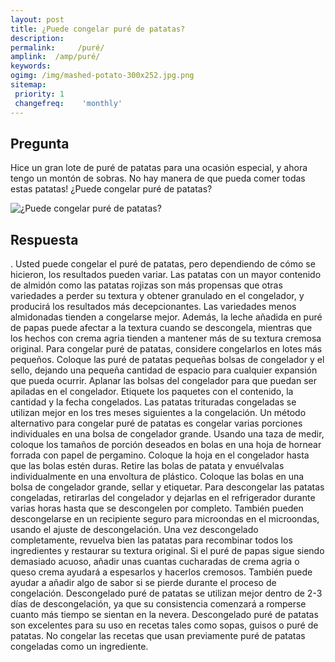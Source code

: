 ```yaml
---
layout: post
title: ¿Puede congelar puré de patatas?  
description: 
permalink:     /puré/
amplink:  /amp/puré/
keywords: 
ogimg: /img/mashed-potato-300x252.jpg.png
sitemap:
 priority: 1
 changefreq:    'monthly'
---
```




## Pregunta

Hice un gran lote de puré de patatas para una ocasión especial, y ahora tengo un montón de sobras. No hay manera de que pueda comer todas estas patatas! ¿Puede congelar puré de patatas?


![¿Puede congelar puré de patatas?](https://sepuedecongelar.com/img/mashed-potato-300x252.jpg "¿Puede congelar puré de patatas?" )


## Respuesta

.
 Usted puede congelar el puré de patatas, pero dependiendo de cómo se hicieron, los resultados pueden variar. Las patatas con un mayor contenido de almidón como las patatas rojizas son más propensas que otras variedades a perder su textura y obtener granulado en el congelador, y producirá los resultados más decepcionantes. Las variedades menos almidonadas tienden a congelarse mejor. Además, la leche añadida en puré de papas puede afectar a la textura cuando se descongela, mientras que los hechos con crema agria tienden a mantener más de su textura cremosa original.
Para congelar puré de patatas, considere congelarlos en lotes más pequeños. Coloque las puré de patatas pequeñas bolsas de congelador y el sello, dejando una pequeña cantidad de espacio para cualquier expansión que pueda ocurrir. Aplanar las bolsas del congelador para que puedan ser apiladas en el congelador. Etiquete los paquetes con el contenido, la cantidad y la fecha congelados. Las patatas trituradas congeladas se utilizan mejor en los tres meses siguientes a la congelación.
Un método alternativo para congelar puré de patatas es congelar varias porciones individuales en una bolsa de congelador grande. Usando una taza de medir, coloque los tamaños de porción deseados en bolas en una hoja de hornear forrada con papel de pergamino. Coloque la hoja en el congelador hasta que las bolas estén duras. Retire las bolas de patata y envuélvalas individualmente en una envoltura de plástico. Coloque las bolas en una bolsa de congelador grande, sellar y etiquetar.
Para descongelar las patatas congeladas, retirarlas del congelador y dejarlas en el refrigerador durante varias horas hasta que se descongelen por completo. También pueden descongelarse en un recipiente seguro para microondas en el microondas, usando el ajuste de descongelación. Una vez descongelado completamente, revuelva bien las patatas para recombinar todos los ingredientes y restaurar su textura original. Si el puré de papas sigue siendo demasiado acuoso, añadir unas cuantas cucharadas de crema agria o queso crema ayudará a espesarlos y hacerlos cremosos. También puede ayudar a añadir algo de sabor si se pierde durante el proceso de congelación.
Descongelado puré de patatas se utilizan mejor dentro de 2-3 días de descongelación, ya que su consistencia comenzará a romperse cuanto más tiempo se sientan en la nevera. Descongelado puré de patatas son excelentes para su uso en recetas tales como sopas, guisos o puré de patatas. No congelar las recetas que usan previamente puré de patatas congeladas como un ingrediente.